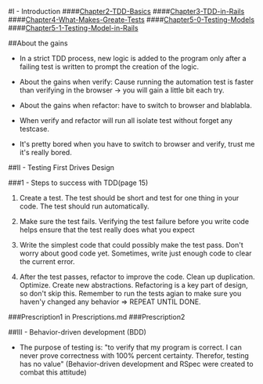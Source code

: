 #I - Introduction
####[Chapter2-TDD-Basics](./2-TDD-Basics.md)
####[Chapter3-TDD-in-Rails](./3-TDD-in-Rails.md)
####[Chapter4-What-Makes-Greate-Tests](./4-What-Makes-Greate-Tests.md)
####[Chapter5-0-Testing-Models](./5-0-Testing-Models.md)
####[Chapter5-1-Testing-Model-in-Rails](./5-1-Testing-Model-in-Rails.md)

##About the gains

- In a strict TDD process, new logic is added to the program only after a failing test is written to prompt the creation of the logic.

- About the gains when verify: Cause running the automation test is faster than verifying in the browser -> you will gain a little bit each try.
- About the gains when refactor: have to switch to browser and blablabla.
- When verify and refactor will run all isolate test without forget any testcase.

- It's pretty bored when you have to switch to browser and verify, trust me it's really bored.

##II - Testing First Drives Design

###1 - Steps to success with TDD(page 15)

1) Create a test. The test should be short and test for one thing in your code. The test should run automatically.

2) Make sure the test fails. Verifying the test failure before you write code helps ensure that the test really does what you expect

3) Write the simplest code that could possibly make the test pass. Don't worry about good code yet. Sometimes, write just enough code to clear the current error.

4) After the test passes, refactor to improve the code. Clean up duplication. Optimize. Create new abstractions. Refactoring is a key part of design, so don't skip this. Remember to run the tests agian to make sure you haven'y changed any behavior
=> REPEAT UNTIL DONE.

###Prescription1 in Prescriptions.md
###Prescription2

##III - Behavior-driven development (BDD)

- The purpose of testing is: "to verify that my program is correct. I can never prove correctness with 100% percent certainty. Therefor, testing has no value" (Behavior-driven development and RSpec were created to combat this attitude)

